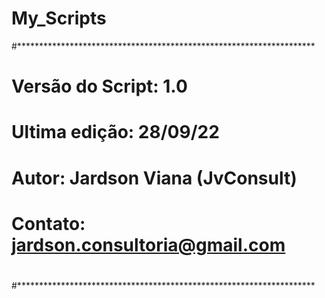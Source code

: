 # My_Scripts

#********************************************************************
#
# Versão do Script:  1.0
# Ultima edição:     28/09/22
# Autor:             Jardson Viana (JvConsult)
# Contato:           jardson.consultoria@gmail.com
#
#********************************************************************
